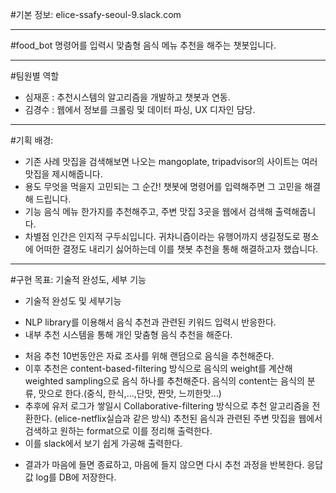 #기본 정보: 
elice-ssafy-seoul-9.slack.com

---

#food_bot
명령어를 입력시 맞춤형 음식 메뉴 추천을 해주는 챗봇입니다.

---

#팀원별 역할
- 심재훈 : 추천시스템의 알고리즘을 개발하고 챗봇과 연동.
- 김경수 : 웹에서 정보를 크롤링 및 데이터 파싱, UX 디자인 담당.

---
#기획 배경:
- 기존 사례
맛집을 검색해보면 나오는 mangoplate, tripadvisor의 사이트는 여러 맛집을
제시해줍니다.
- 용도
무엇을 먹을지 고민되는 그 순간! 챗봇에 명령어를 입력해주면 그 고민을 해결해
드립니다.
- 기능
음식 메뉴 한가지를 추천해주고, 주변 맛집 3곳을 웹에서 검색해 출력해줍니다.
- 차별점
인간은 인지적 구두쇠입니다. 귀차니즘이라는 유행어까지 생길정도로 평소에 어떠한
결정도 내리기 싫어하는데 이를 챗봇 추천을 통해 해결하고자 했습니다.

---

#구현 목표: 
기술적 완성도, 세부 기능
- 기술적 완성도 및 세부기능
* NLP library를 이용해서 음식 추천과 관련된 키워드 입력시 반응한다.
* 내부 추천 시스템을 통해 개인 맞춤형 음식 추천을 해준다.
+ 처음 추천 10번동안은 자료 조사를 위해 랜덤으로 음식을 추천해준다.
+ 이후 추천은 content-based-filtering 방식으로 음식의 weight를 계산해 weighted
sampling으로 음식 하나를 추천해준다. 음식의 content는 음식의 분류, 맛으로
한다.(중식, 한식,...,단맛, 짠맛, 느끼한맛…)
+ 추후에 유저 로그가 쌓일시 Collaborative-filtering 방식으로 추천 알고리즘을
전환한다. (elice-netflix실습과 같은 방식)
추천된 음식과 관련된 주변 맛집을 웹에서 검색하고 원하는 format으로
이를 정리해 출력한다.
+ 이를 slack에서 보기 쉽게 가공해 출력한다.
* 결과가 마음에 들면 종료하고, 마음에 들지 않으면 다시 추천 과정을
반복한다. 응답값 log를 DB에 저장한다.


